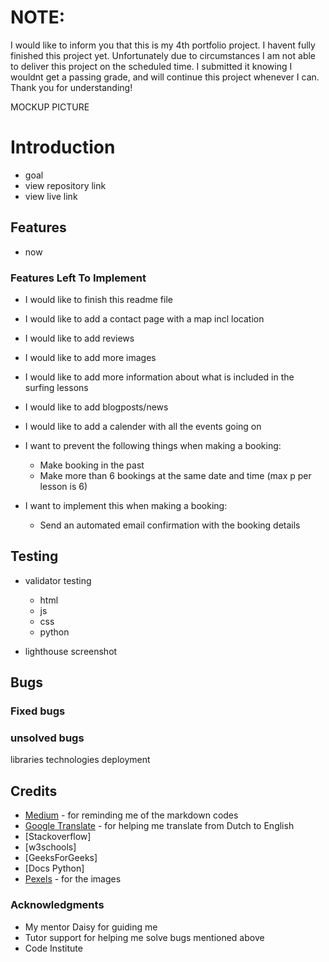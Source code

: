 # NOTE: 
I would like to inform you that this is my 4th portfolio project.
I havent fully finished this project yet. Unfortunately due to circumstances I am not able to deliver this project on the scheduled time. I submitted it knowing I wouldnt get a passing grade, and will continue this project whenever I can.
Thank you for understanding!

MOCKUP PICTURE

# Introduction
- goal
- view repository link
- view live link

## Features
 - now
### Features Left To Implement
- I would like to finish this readme file
- I would like to add a contact page with a map incl location
- I would like to add reviews
- I would like to add more images
- I would like to add more information about what is included in the surfing lessons
- I would like to add blogposts/news
- I would like to add a calender with all the events going on

- I want to prevent the following things when making a booking:
    - Make booking in the past
    - Make more than 6 bookings at the same date and time (max p per lesson is 6)
- I want to implement this when making a booking:
    - Send an automated email confirmation with the booking details

 ## Testing
 - validator testing
    - html
    - js
    - css
    - python

  - lighthouse screenshot

## Bugs
### Fixed bugs
### unsolved bugs


libraries
technologies
deployment

## Credits
- [Medium](https://medium.com/@saumya.ranjan/how-to-write-a-readme-md-file-markdown-file-20cb7cbcd6f) - for reminding me of the markdown codes
- [Google Translate](https://translate.google.com) - for helping me translate from Dutch to English
- [Stackoverflow]
- [w3schools]
- [GeeksForGeeks]
- [Docs Python]
- [Pexels](https://pexels.com) - for the images 


 ### Acknowledgments
 - My mentor Daisy for guiding me
 - Tutor support for helping me solve bugs mentioned above
 - Code Institute 
 